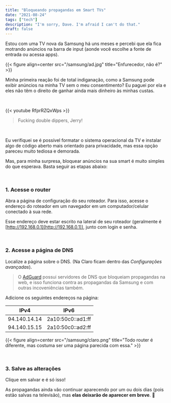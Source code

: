 ```yaml
---
title: "Bloqueando propagandas em Smart TVs"
date: "2021-08-24"
tags: ["tech"]
description: "I'm sorry, Dave. I'm afraid I can't do that."
draft: false
---
```


Estou com uma TV nova da Samsung há uns meses e percebi que ela fica motrando anúncios na barra de input (aonde você escolhe a fonte de entrada ou acessa apps).

{{< figure align=center src="/samsung/ad.jpg" title="Enfurecedor, não é?" >}}

Minha primeira reação foi de total indiganação, como a Samsung pode exibir anúncios na minha TV sem o meu consentimento? Eu paguei por ela e eles não têm o direito de ganhar ainda mais dinheiro às minhas custas.

&nbsp;
&nbsp;

{{< youtube RfprRZQxWps >}}
> Fucking double dippers, Jerry!

&nbsp;
&nbsp;

Eu verifiquei se é possível formatar o sistema operacional da TV e instalar algo de código aberto mais orientado para privacidade, mas essa opção pareceu muito tediosa e demorada.

Mas, para minha surpresa, bloquear anúncios na sua smart é muito simples do que esperava. Basta seguir as etapas abaixo:

&nbsp;
&nbsp;

### 1. Acesse o router

Abra a página de configuração do seu roteador. Para isso, acesse o endereço do roteador em um navegador em um computador/celular conectado à sua rede.

Esse endereço deve estar escrito na lateral de seu roteador (geralmente é [http://192.168.0.1](http://192.168.0.1)), junto com login e senha.

&nbsp;
&nbsp;

### 2. Acesse a página de DNS

Localize a página sobre o DNS. (Na Claro ficam dentro das *Configurações avançadas*).

> O [AdGuard](https://adguard.com/pt_br/adguard-dns/overview.html) possui servidores de DNS que bloqueiam propagandas na web, e isso funciona contra as propagandas da Samsung e com outras incoveniências também.

Adicione os seguintes endereços na página:

| IPv4 | IPv6 |
| ---- | ---------- |
| 94.140.14.14 | 2a10:50c0::ad1:ff |
| 94.140.15.15 | 2a10:50c0::ad2:ff |

{{< figure align=center src="/samsung/claro.png" title="Todo router é diferente, mas costuma ser uma página parecida com essa." >}}

&nbsp;
&nbsp;

### 3. Salve as alterações

Clique em salvar e é só isso!

As propagandas ainda vão continuar aparecendo por um ou dois dias (pois estão salvas na televisão), mas **elas deixarão de aparecer em breve**. :tada: